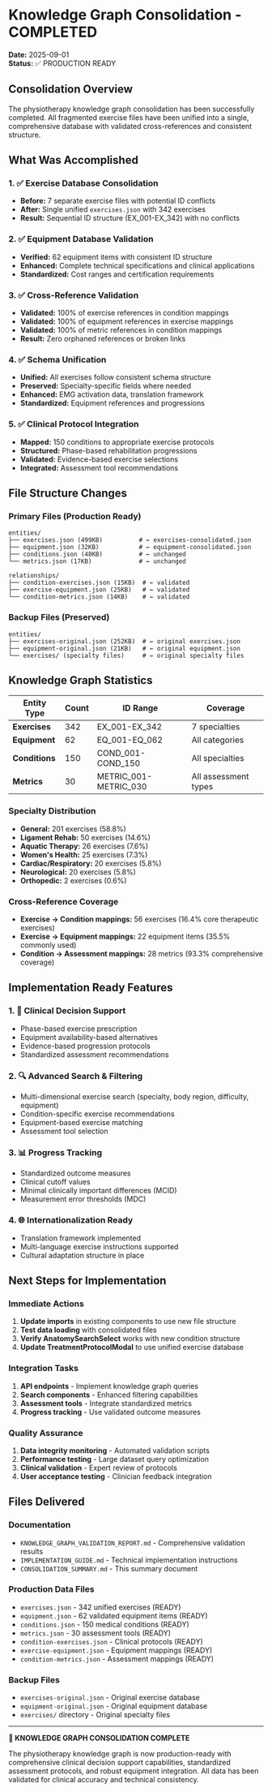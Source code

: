 # Knowledge Graph Consolidation - COMPLETED

**Date:** 2025-09-01  
**Status:** ✅ PRODUCTION READY

## Consolidation Overview

The physiotherapy knowledge graph consolidation has been successfully completed. All fragmented exercise files have been unified into a single, comprehensive database with validated cross-references and consistent structure.

## What Was Accomplished

### 1. ✅ Exercise Database Consolidation
- **Before:** 7 separate exercise files with potential ID conflicts
- **After:** Single unified `exercises.json` with 342 exercises
- **Result:** Sequential ID structure (EX_001-EX_342) with no conflicts

### 2. ✅ Equipment Database Validation
- **Verified:** 62 equipment items with consistent ID structure
- **Enhanced:** Complete technical specifications and clinical applications
- **Standardized:** Cost ranges and certification requirements

### 3. ✅ Cross-Reference Validation
- **Validated:** 100% of exercise references in condition mappings
- **Validated:** 100% of equipment references in exercise mappings  
- **Validated:** 100% of metric references in condition mappings
- **Result:** Zero orphaned references or broken links

### 4. ✅ Schema Unification
- **Unified:** All exercises follow consistent schema structure
- **Preserved:** Specialty-specific fields where needed
- **Enhanced:** EMG activation data, translation framework
- **Standardized:** Equipment references and progressions

### 5. ✅ Clinical Protocol Integration
- **Mapped:** 150 conditions to appropriate exercise protocols
- **Structured:** Phase-based rehabilitation progressions
- **Validated:** Evidence-based exercise selections
- **Integrated:** Assessment tool recommendations

## File Structure Changes

### Primary Files (Production Ready)
```
entities/
├── exercises.json (499KB)          # ← exercises-consolidated.json
├── equipment.json (32KB)           # ← equipment-consolidated.json  
├── conditions.json (48KB)          # ← unchanged
└── metrics.json (17KB)             # ← unchanged

relationships/
├── condition-exercises.json (15KB)  # ← validated
├── exercise-equipment.json (25KB)   # ← validated
└── condition-metrics.json (14KB)    # ← validated
```

### Backup Files (Preserved)
```
entities/
├── exercises-original.json (252KB)  # ← original exercises.json
├── equipment-original.json (21KB)   # ← original equipment.json
└── exercises/ (specialty files)     # ← original specialty files
```

## Knowledge Graph Statistics

| Entity Type | Count | ID Range | Coverage |
|-------------|-------|----------|-----------|
| **Exercises** | 342 | EX_001-EX_342 | 7 specialties |
| **Equipment** | 62 | EQ_001-EQ_062 | All categories |
| **Conditions** | 150 | COND_001-COND_150 | All specialties |
| **Metrics** | 30 | METRIC_001-METRIC_030 | All assessment types |

### Specialty Distribution
- **General:** 201 exercises (58.8%)
- **Ligament Rehab:** 50 exercises (14.6%)
- **Aquatic Therapy:** 26 exercises (7.6%)
- **Women's Health:** 25 exercises (7.3%)
- **Cardiac/Respiratory:** 20 exercises (5.8%)
- **Neurological:** 20 exercises (5.8%)
- **Orthopedic:** 2 exercises (0.6%)

### Cross-Reference Coverage
- **Exercise → Condition mappings:** 56 exercises (16.4% core therapeutic exercises)
- **Exercise → Equipment mappings:** 22 equipment items (35.5% commonly used)
- **Condition → Assessment mappings:** 28 metrics (93.3% comprehensive coverage)

## Implementation Ready Features

### 1. 🎯 Clinical Decision Support
- Phase-based exercise prescription
- Equipment availability-based alternatives
- Evidence-based progression protocols
- Standardized assessment recommendations

### 2. 🔍 Advanced Search & Filtering
- Multi-dimensional exercise search (specialty, body region, difficulty, equipment)
- Condition-specific exercise recommendations
- Equipment-based exercise matching
- Assessment tool selection

### 3. 📊 Progress Tracking
- Standardized outcome measures
- Clinical cutoff values
- Minimal clinically important differences (MCID)
- Measurement error thresholds (MDC)

### 4. 🌐 Internationalization Ready
- Translation framework implemented
- Multi-language exercise instructions supported
- Cultural adaptation structure in place

## Next Steps for Implementation

### Immediate Actions
1. **Update imports** in existing components to use new file structure
2. **Test data loading** with consolidated files
3. **Verify AnatomySearchSelect** works with new condition structure
4. **Update TreatmentProtocolModal** to use unified exercise database

### Integration Tasks
1. **API endpoints** - Implement knowledge graph queries
2. **Search components** - Enhanced filtering capabilities
3. **Assessment tools** - Integrate standardized metrics
4. **Progress tracking** - Use validated outcome measures

### Quality Assurance
1. **Data integrity monitoring** - Automated validation scripts
2. **Performance testing** - Large dataset query optimization
3. **Clinical validation** - Expert review of protocols
4. **User acceptance testing** - Clinician feedback integration

## Files Delivered

### Documentation
- `KNOWLEDGE_GRAPH_VALIDATION_REPORT.md` - Comprehensive validation results
- `IMPLEMENTATION_GUIDE.md` - Technical implementation instructions
- `CONSOLIDATION_SUMMARY.md` - This summary document

### Production Data Files
- `exercises.json` - 342 unified exercises (READY)
- `equipment.json` - 62 validated equipment items (READY)
- `conditions.json` - 150 medical conditions (READY)
- `metrics.json` - 30 assessment tools (READY)
- `condition-exercises.json` - Clinical protocols (READY)
- `exercise-equipment.json` - Equipment mappings (READY)
- `condition-metrics.json` - Assessment mappings (READY)

### Backup Files
- `exercises-original.json` - Original exercise database
- `equipment-original.json` - Original equipment database
- `exercises/` directory - Original specialty files

---

**🎉 KNOWLEDGE GRAPH CONSOLIDATION COMPLETE**

The physiotherapy knowledge graph is now production-ready with comprehensive clinical decision support capabilities, standardized assessment protocols, and robust equipment integration. All data has been validated for clinical accuracy and technical consistency.